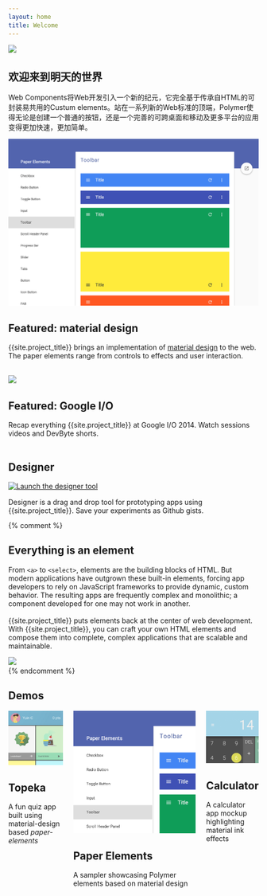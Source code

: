 ```yaml
---
layout: home
title: Welcome
---
```


<section id="future" class="main-bg">
  <div class="panel left">
    <img src="/images/logos/p-logo.svg">
    <summary>
      <h1>欢迎来到明天的世界</h1>
      <p>Web Components将Web开发引入一个新的纪元，它完全基于传承自HTML的可封装易共用的Custum elements。站在一系列新的Web标准的顶端，Polymer使得无论是创建一个普通的按钮，还是一个完善的可跨桌面和移动及更多平台的应用变得更加快速，更加简单。</p>
      <a href="/docs/start/getting-the-code.html">
        <paper-button icon="archive" label="Get {{site.project_title}}" raisedButton unresolved></paper-button>
      </a>
     <!--  <a href="/docs/start/usingelements.html">
        <paper-button icon="arrow-forward" label="Get started" raisedButton unresolved></paper-button>
      </a> -->
      <a href="https://github.com/polymer">
        <paper-button class="github" icon="social:post-github" label="View on Github" unresolved></paper-button>
      </a>
    </summary>
  </div>
</section>

<section id="learn" class="main-purple">
  <div class="panel right">
    <summary>
      <learn-tabs></learn-tabs>
    </summary>
  </div>
</section>

<section id="featured">
  <div class="panel right">
    <summary>
        <feature-carousel interval="5000" flex unresolved>
        <div>
          <a href="/components/paper-elements/demo.html#core-toolbar" target="_blank">
            <img src="/images/sampler-paper.png">
          </a>
          <summary>
            <h1>Featured: material design</h1>
            <p>{{site.project_title}} brings an implementation of <a href="http://google.com/design/spec">material design</a> to the web. The paper elements range from controls to effects and user interaction.
            <br><br>
            <a href="/docs/elements/material.html">
              <paper-button icon="arrow-forward" label="Learn more"></paper-button>
            </a>
            </p>
          </summary>
        </div>
        <div>
          <a href="/resources/video.html">
            <img src="/images/logos/polymer_video_thumb.jpg">
          </a>
          <!-- <div class="video">
            <iframe src="https://www.youtube.com/embed/videoseries?list=PLRAVCSU_HVYu-zlRaqArF8Ytwz1jlMOIM&theme=light&controls=2" frameborder="0" allowfullscreen></iframe>
          </div> -->
          <summary>
            <h1>Featured: Google I/O</h1>
            <p>Recap everything {{site.project_title}} at Google I/O 2014. Watch sessions videos and DevByte shorts.
            <br><br>
            <a href="/resources/video.html">
              <paper-button icon="drive-video" label="Watch"></paper-button>
            </a>
            </p>
          </summary>
        </div>
      </feature-carousel>
    </summary>
  </div>
</section>

<section id="designer" class="main-purple">
  <div class="panel">
    <summary style="transform: translateZ(0);">
      <h1>Designer</h1>
      <a href="/tools/designer/" target="_blank">
        <img src="/images/designer_fadeout.png" alt="Launch the designer tool" title="Launch the designer tool">
      </a>
      <div>
        <p>
        Designer is a drag and drop tool for prototyping apps using {{site.project_title}}. Save your experiments as Github gists.
        </p>
        <a href="/tools/designer/" target="_blank">
          <paper-button icon="arrow-forward" label="Try it now"></paper-button>
        </a>
      </div>
    </summary>
  </div>
</section>

{% comment %}
<section id="everything-element" class="main-purple">
  <div class="panel right">
    <summary>
      <h1>Everything is an element</h1>
      <p>From <code>&lt;a&gt;</code> to <code>&lt;select&gt;</code>, elements are the building blocks of HTML. But modern applications have outgrown these built-in elements, forcing app developers to rely on JavaScript frameworks to provide dynamic, custom behavior.  The resulting apps are frequently complex and monolithic; a component developed for one may not work in another.
      <br><br>
      {{site.project_title}} puts elements back at the center of web development. With {{site.project_title}}, you can craft your own HTML elements and compose them into complete, complex applications that are scalable and maintainable.</p>
      <a href="/docs/start/everything.html">
        <paper-button icon="arrow-forward" label="Learn more"></paper-button>
      </a>
    </summary>
    <img src="/images/logos/p-elements.svg">
  </div>
</section>
{% endcomment %}

<section id="apps">
  <div class="panel">
    <h1>Demos</h1>
    <div class="columns" layout horizontal wrap>
      <summary>
        <div class="box">
          <a href="/apps/topeka/">
            <img src="/images/topeka_square.png">
          </a>
        </div>
        <h2 class="elements-using">Topeka</h2>
        <p>A fun quiz app built using material-design based <em>paper-elements</em></p>
        <a href="/apps/topeka/">
          <paper-button icon="arrow-forward" label="Demo Topeka"></paper-button>
        </a>
      </summary>
      <summary>
        <div class="box">
          <a href="/components/paper-elements/demo.html#core-toolbar">
            <img src="/images/sampler-paper-square.png">
          </a>
        </div>
        <h2 class="elements-creating">Paper Elements</h2>
        <p>A sampler showcasing Polymer elements based on material design</p>
        <a href="/components/paper-elements/demo.html#core-toolbar">
          <paper-button icon="arrow-forward" label="Browse Elements"></paper-button>
        </a>
      </summary>
      <summary>
        <div class="box">
          <a href="/components/paper-calculator/demo.html">
            <img src="/images/paper-calculator.png">
          </a>
        </div>
        <h2 class="platform">Calculator</h2>
        <p>A calculator app mockup highlighting material ink effects</p>
        <a href="/components/paper-calculator/demo.html">
          <paper-button icon="arrow-forward" label="Demo Calculator"></paper-button>
        </a>
      </summary>
    </div>
  </div>
</section>
